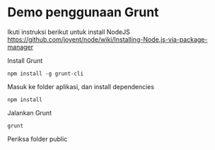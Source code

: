 Demo penggunaan Grunt
=====================

Ikuti instruksi berikut untuk install NodeJS https://github.com/joyent/node/wiki/Installing-Node.js-via-package-manager

Install Grunt
```
npm install -g grunt-cli
```

Masuk ke folder aplikasi, dan install dependencies
```
npm install
```

Jalankan Grunt
```
grunt
```

Periksa folder public
